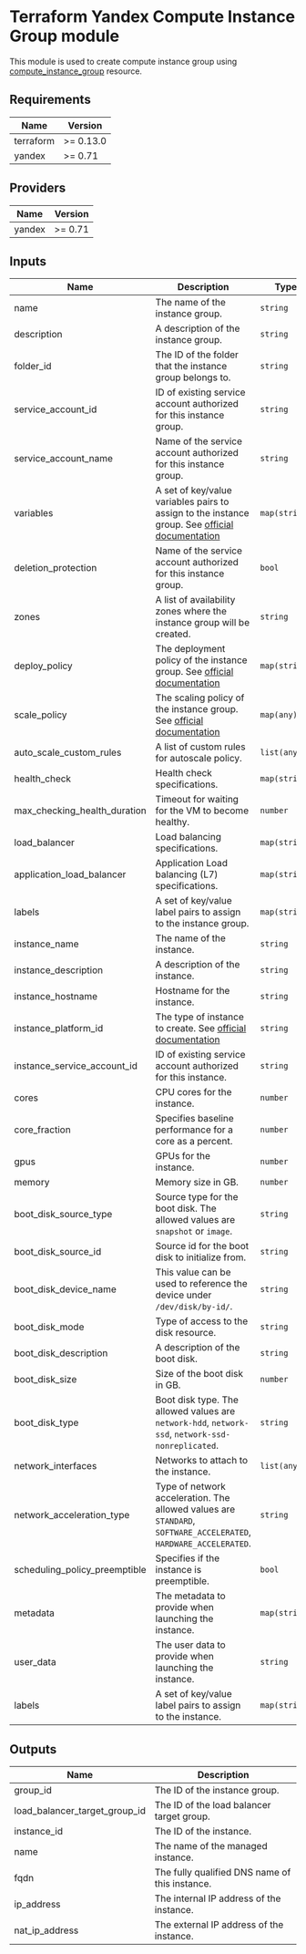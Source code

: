 # Terraform Yandex Compute Instance Group module

This module is used to create compute instance group using [compute_instance_group](https://registry.terraform.io/providers/yandex-cloud/yandex/latest/docs/resources/compute_instance_group) resource.

## Requirements

| Name      | Version   |
|-----------|-----------|
| terraform | >= 0.13.0 |
| yandex    | >= 0.71   |

## Providers

| Name   | Version   |
|--------|-----------|
| yandex | >= 0.71   |

## Inputs

| Name                            | Description                                                                                                                                                                                   | Type           | Default       | Required |
|---------------------------------|-----------------------------------------------------------------------------------------------------------------------------------------------------------------------------------------------|----------------|---------------|:--------:|
| name                            | The name of the instance group.                                                                                                                                                               | `string`       | `null`        | no       |
| description                     | A description of the instance group.                                                                                                                                                          | `string`       | `null`        | no       |
| folder\_id                      | The ID of the folder that the instance group belongs to.                                                                                                                                      | `string`       | `null`        | no       |
| service\_account\_id            | ID of existing service account authorized for this instance group.                                                                                                                            | `string`       | `null`        | no       |
| service\_account\_name          | Name of the service account authorized for this instance group.                                                                                                                               | `string`       | `null`        | no       |
| variables                       | A set of key/value variables pairs to assign to the instance group. See [official documentation](https://cloud.yandex.com/en/docs/compute/concepts/instance-groups/variables-in-the-template) | `map(string)`  | `{}`          | no       |
| deletion\_protection            | Name of the service account authorized for this instance group.                                                                                                                               | `bool`         | `false`       | no       |
| zones                           | A list of availability zones where the instance group will be created.                                                                                                                        | `string`       | `null`        | no       |
| deploy\_policy                  | The deployment policy of the instance group. See [official documentation](https://cloud.yandex.com/en/docs/compute/concepts/instance-groups/policies/deploy-policy)                           | `map(string)`  | `{}`          | no       |
| scale\_policy                   | The scaling policy of the instance group. See [official documentation](https://cloud.yandex.com/en/docs/compute/concepts/instance-groups/policies/scale-policy)                               | `map(any)`     | `{}`          | no       |
| auto\_scale\_custom\_rules      | A list of custom rules for autoscale policy.                                                                                                                                                  | `list(any)`    | `[]`          | no       |
| health\_check                   | Health check specifications.                                                                                                                                                                  | `map(string)`  | `null`        | no       |
| max\_checking\_health\_duration | Timeout for waiting for the VM to become healthy.                                                                                                                                             | `number`       | `null`        | no       |
| load\_balancer                  | Load balancing specifications.                                                                                                                                                                | `map(string)`  | `null`        | no       |
| application\_load\_balancer     | Application Load balancing (L7) specifications.                                                                                                                                               | `map(string)`  | `null`        | no       |
| labels                          | A set of key/value label pairs to assign to the instance group.                                                                                                                               | `map(string)`  | `{}`          | no       |
| instance\_name                  | The name of the instance.                                                                                                                                                                     | `string`       | `null`        | no       |
| instance\_description           | A description of the instance.                                                                                                                                                                | `string`       | `null`        | no       |
| instance\_hostname              | Hostname for the instance.                                                                                                                                                                    | `string`       | `null`        | no       |
| instance\_platform\_id          | The type of instance to create. See [official documentation](https://cloud.yandex.com/en/docs/compute/concepts/vm-platforms)                                                                  | `string`       | `standard-v3` | no       |
| instance\_service\_account\_id  | ID of existing service account authorized for this instance.                                                                                                                                  | `string`       | `null`        | no       |
| cores                           | CPU cores for the instance.                                                                                                                                                                   | `number`       | `2`           | no       |
| core\_fraction                  | Specifies baseline performance for a core as a percent.                                                                                                                                       | `number`       | `100`         | no       |
| gpus                            | GPUs for the instance.                                                                                                                                                                        | `number`       | `null`        | no       |
| memory                          | Memory size in GB.                                                                                                                                                                            | `number`       | `2`           | no       |
| boot\_disk\_source\_type        | Source type for the boot disk. The allowed values are `snapshot` or `image`.                                                                                                                  | `string`       | `image`       | no       |
| boot\_disk\_source\_id          | Source id for the boot disk to initialize from.                                                                                                                                               | `string`       | ``            | yes      |
| boot\_disk\_device\_name        | This value can be used to reference the device under `/dev/disk/by-id/`.                                                                                                                      | `string`       | `null`        | no       |
| boot\_disk\_mode                | Type of access to the disk resource.                                                                                                                                                          | `string`       | `null`        | no       |
| boot\_disk\_description         | A description of the boot disk.                                                                                                                                                               | `string`       | `null`        | no       |
| boot\_disk\_size                | Size of the boot disk in GB.                                                                                                                                                                  | `number`       | `null`        | no       |
| boot\_disk\_type                | Boot disk type. The allowed values are `network-hdd`, `network-ssd`, `network-ssd-nonreplicated`.                                                                                             | `string`       | `null`        | no       |
| network\_interfaces             | Networks to attach to the instance.                                                                                                                                                           | `list(any)`    | ``            | yes      |
| network\_acceleration\_type     | Type of network acceleration. The allowed values are `STANDARD`, `SOFTWARE_ACCELERATED`, `HARDWARE_ACCELERATED`.                                                                              | `string`       | `STANDARD`    | no       |
| scheduling\_policy\_preemptible | Specifies if the instance is preemptible.                                                                                                                                                     | `bool`         | `false`       | no       |
| metadata                        | The metadata to provide when launching the instance.                                                                                                                                          | `map(string)`  | `{}`          | no       |
| user\_data                      | The user data to provide when launching the instance.                                                                                                                                         | `string`       | `null`        | no       |
| labels                          | A set of key/value label pairs to assign to the instance.                                                                                                                                     | `map(string)`  | `{}`          | no       |

## Outputs

| Name                              | Description                                    |
|-----------------------------------|------------------------------------------------|
| group\_id                         | The ID of the instance group.                  |
| load\_balancer\_target\_group\_id | The ID of the load balancer target group.      |
| instance\_id                      | The ID of the instance.                        |
| name                              | The name of the managed instance.              |
| fqdn                              | The fully qualified DNS name of this instance. |
| ip\_address                       | The internal IP address of the instance.       |
| nat_ip_address                    | The external IP address of the instance.       |
